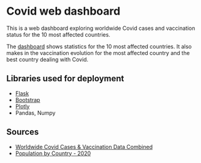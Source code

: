 # Covid web dashboard

This is a web dashboard exploring worldwide Covid cases and vaccination status for the 10 most affected countries.

The [dashboard](https://covid-countries.herokuapp.com/) shows statistics for the 10 most affected countries. It also makes in the vaccination evolution for the most affected country and the best country dealing with Covid.

## Libraries used for deployment

* [Flask](http://flask.pocoo.org/)
* [Bootstrap](https://getbootstrap.com/)
* [Plotly](https://plotly.com)
* Pandas, Numpy

## Sources
* [Worldwide Covid Cases & Vaccination Data Combined](https://www.kaggle.com/datasets/kunwarakash/covid-cases-and-vaccination-data)
* [Population by Country - 2020](https://www.kaggle.com/datasets/tanuprabhu/population-by-country-2020/metadata)
